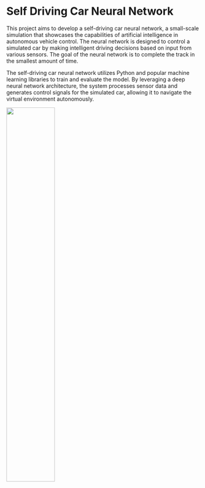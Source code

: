 <h1>Self Driving Car Neural Network</h1>

This project aims to develop a self-driving car neural network, a small-scale simulation that showcases the capabilities of artificial intelligence in autonomous vehicle control. 
The neural network is designed to control a simulated car by making intelligent driving decisions based on input from various sensors. The goal of the neural network is to complete the
track in the smallest amount of time.

The self-driving car neural network utilizes Python and popular machine learning libraries to train and evaluate the model. By leveraging a deep neural network architecture, 
the system processes sensor data and generates control signals for the simulated car, allowing it to navigate the virtual environment autonomously.


<img src= "https://github.com/SaarSaar223/Self_Driving_Car_Neural_Network/assets/92472323/655a025f-cf31-4b29-9a80-164c4f4eb130" width="50%" height="50%" />

